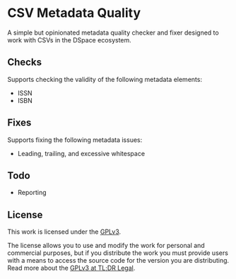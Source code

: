 # CSV Metadata Quality
A simple but opinionated metadata quality checker and fixer designed to work with CSVs in the DSpace ecosystem.

## Checks
Supports checking the validity of the following metadata elements:

- ISSN
- ISBN

## Fixes
Supports fixing the following metadata issues:

- Leading, trailing, and excessive whitespace

## Todo

- Reporting

## License
This work is licensed under the [GPLv3](https://www.gnu.org/licenses/gpl-3.0.en.html).

The license allows you to use and modify the work for personal and commercial purposes, but if you distribute the work you must provide users with a means to access the source code for the version you are distributing. Read more about the [GPLv3 at TL;DR Legal](https://tldrlegal.com/license/gnu-general-public-license-v3-(gpl-3)).

